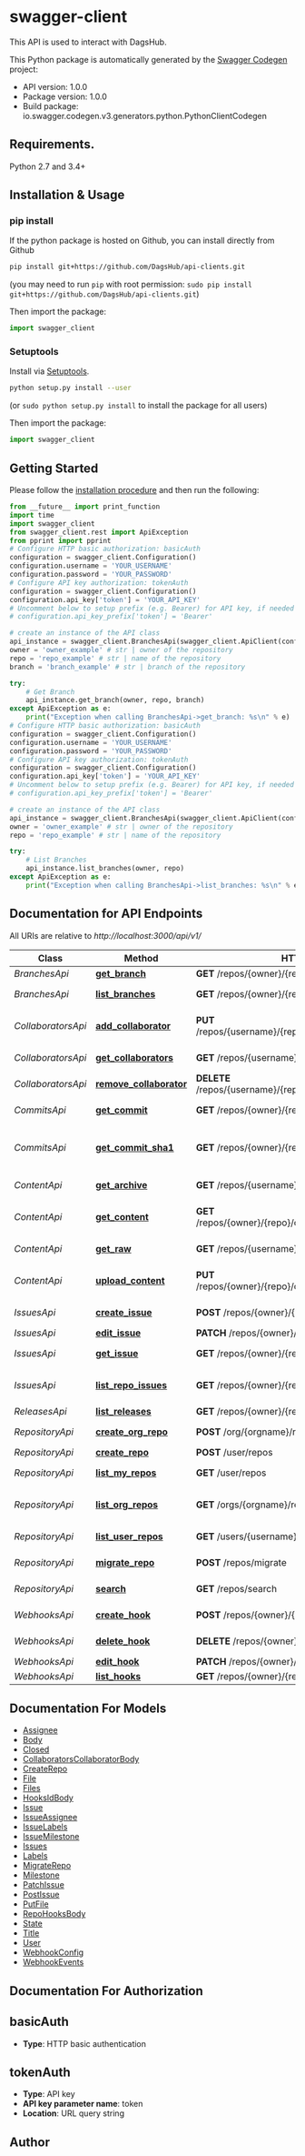 # swagger-client
This API is used to interact with DagsHub. 

This Python package is automatically generated by the [Swagger Codegen](https://github.com/swagger-api/swagger-codegen) project:

- API version: 1.0.0
- Package version: 1.0.0
- Build package: io.swagger.codegen.v3.generators.python.PythonClientCodegen

## Requirements.

Python 2.7 and 3.4+

## Installation & Usage
### pip install

If the python package is hosted on Github, you can install directly from Github

```sh
pip install git+https://github.com/DagsHub/api-clients.git
```
(you may need to run `pip` with root permission: `sudo pip install git+https://github.com/DagsHub/api-clients.git`)

Then import the package:
```python
import swagger_client 
```

### Setuptools

Install via [Setuptools](http://pypi.python.org/pypi/setuptools).

```sh
python setup.py install --user
```
(or `sudo python setup.py install` to install the package for all users)

Then import the package:
```python
import swagger_client
```

## Getting Started

Please follow the [installation procedure](#installation--usage) and then run the following:

```python
from __future__ import print_function
import time
import swagger_client
from swagger_client.rest import ApiException
from pprint import pprint
# Configure HTTP basic authorization: basicAuth
configuration = swagger_client.Configuration()
configuration.username = 'YOUR_USERNAME'
configuration.password = 'YOUR_PASSWORD'
# Configure API key authorization: tokenAuth
configuration = swagger_client.Configuration()
configuration.api_key['token'] = 'YOUR_API_KEY'
# Uncomment below to setup prefix (e.g. Bearer) for API key, if needed
# configuration.api_key_prefix['token'] = 'Bearer'

# create an instance of the API class
api_instance = swagger_client.BranchesApi(swagger_client.ApiClient(configuration))
owner = 'owner_example' # str | owner of the repository
repo = 'repo_example' # str | name of the repository
branch = 'branch_example' # str | branch of the repository

try:
    # Get Branch
    api_instance.get_branch(owner, repo, branch)
except ApiException as e:
    print("Exception when calling BranchesApi->get_branch: %s\n" % e)
# Configure HTTP basic authorization: basicAuth
configuration = swagger_client.Configuration()
configuration.username = 'YOUR_USERNAME'
configuration.password = 'YOUR_PASSWORD'
# Configure API key authorization: tokenAuth
configuration = swagger_client.Configuration()
configuration.api_key['token'] = 'YOUR_API_KEY'
# Uncomment below to setup prefix (e.g. Bearer) for API key, if needed
# configuration.api_key_prefix['token'] = 'Bearer'

# create an instance of the API class
api_instance = swagger_client.BranchesApi(swagger_client.ApiClient(configuration))
owner = 'owner_example' # str | owner of the repository
repo = 'repo_example' # str | name of the repository

try:
    # List Branches
    api_instance.list_branches(owner, repo)
except ApiException as e:
    print("Exception when calling BranchesApi->list_branches: %s\n" % e)
```

## Documentation for API Endpoints

All URIs are relative to *http://localhost:3000/api/v1/*

Class | Method | HTTP request | Description
------------ | ------------- | ------------- | -------------
*BranchesApi* | [**get_branch**](docs/BranchesApi.md#get_branch) | **GET** /repos/{owner}/{repo}/branches/{branch} | Get Branch
*BranchesApi* | [**list_branches**](docs/BranchesApi.md#list_branches) | **GET** /repos/{owner}/{repo}/branches | List Branches
*CollaboratorsApi* | [**add_collaborator**](docs/CollaboratorsApi.md#add_collaborator) | **PUT** /repos/{username}/{repo}/collaborators/{collaborator} | Add user as a collaborator
*CollaboratorsApi* | [**get_collaborators**](docs/CollaboratorsApi.md#get_collaborators) | **GET** /repos/{username}/{repo}/collaborators | Get collaborators
*CollaboratorsApi* | [**remove_collaborator**](docs/CollaboratorsApi.md#remove_collaborator) | **DELETE** /repos/{username}/{repo}/collaborators/{collaborator} | Delete collaborator
*CommitsApi* | [**get_commit**](docs/CommitsApi.md#get_commit) | **GET** /repos/{owner}/{repo}/commits/{sha} | Get a single commit
*CommitsApi* | [**get_commit_sha1**](docs/CommitsApi.md#get_commit_sha1) | **GET** /repos/{owner}/{repo}/commits/{ref} | Get the SHA-1 of a commit reference
*ContentApi* | [**get_archive**](docs/ContentApi.md#get_archive) | **GET** /repos/{username}/{repo}/archive/{ref}/{format} | Download archive
*ContentApi* | [**get_content**](docs/ContentApi.md#get_content) | **GET** /repos/{owner}/{repo}/content/{branch}/{treePath} | Get data from a folder in repository
*ContentApi* | [**get_raw**](docs/ContentApi.md#get_raw) | **GET** /repos/{username}/{repo}/raw/{ref}/{path} | Download raw content
*ContentApi* | [**upload_content**](docs/ContentApi.md#upload_content) | **PUT** /repos/{owner}/{repo}/content/{branch}/{treePath} | Upload data to a repository
*IssuesApi* | [**create_issue**](docs/IssuesApi.md#create_issue) | **POST** /repos/{owner}/{repo}/issues | Create an issue
*IssuesApi* | [**edit_issue**](docs/IssuesApi.md#edit_issue) | **PATCH** /repos/{owner}/{repo}/issues | Edit an issue
*IssuesApi* | [**get_issue**](docs/IssuesApi.md#get_issue) | **GET** /repos/{owner}/{repo}/issues/{index} | Get a single issue
*IssuesApi* | [**list_repo_issues**](docs/IssuesApi.md#list_repo_issues) | **GET** /repos/{owner}/{repo}/issues | List issues for a repository
*ReleasesApi* | [**list_releases**](docs/ReleasesApi.md#list_releases) | **GET** /repos/{owner}/{repo}/releases | List Releases
*RepositoryApi* | [**create_org_repo**](docs/RepositoryApi.md#create_org_repo) | **POST** /org/{orgname}/repos | Create in organization
*RepositoryApi* | [**create_repo**](docs/RepositoryApi.md#create_repo) | **POST** /user/repos | Create
*RepositoryApi* | [**list_my_repos**](docs/RepositoryApi.md#list_my_repos) | **GET** /user/repos | List your repositories
*RepositoryApi* | [**list_org_repos**](docs/RepositoryApi.md#list_org_repos) | **GET** /orgs/{orgname}/repos | List organization repositories
*RepositoryApi* | [**list_user_repos**](docs/RepositoryApi.md#list_user_repos) | **GET** /users/{username}/repos | List user repositories
*RepositoryApi* | [**migrate_repo**](docs/RepositoryApi.md#migrate_repo) | **POST** /repos/migrate | Migrate repository
*RepositoryApi* | [**search**](docs/RepositoryApi.md#search) | **GET** /repos/search | Search repositories
*WebhooksApi* | [**create_hook**](docs/WebhooksApi.md#create_hook) | **POST** /repos/{owner}/{repo}/hooks | Create a hook
*WebhooksApi* | [**delete_hook**](docs/WebhooksApi.md#delete_hook) | **DELETE** /repos/{owner}/{repo}/hooks/{id} | Delete a hook
*WebhooksApi* | [**edit_hook**](docs/WebhooksApi.md#edit_hook) | **PATCH** /repos/{owner}/{repo}/hooks/{id} | Edit a hook
*WebhooksApi* | [**list_hooks**](docs/WebhooksApi.md#list_hooks) | **GET** /repos/{owner}/{repo}/hooks | List hooks

## Documentation For Models

 - [Assignee](docs/Assignee.md)
 - [Body](docs/Body.md)
 - [Closed](docs/Closed.md)
 - [CollaboratorsCollaboratorBody](docs/CollaboratorsCollaboratorBody.md)
 - [CreateRepo](docs/CreateRepo.md)
 - [File](docs/File.md)
 - [Files](docs/Files.md)
 - [HooksIdBody](docs/HooksIdBody.md)
 - [Issue](docs/Issue.md)
 - [IssueAssignee](docs/IssueAssignee.md)
 - [IssueLabels](docs/IssueLabels.md)
 - [IssueMilestone](docs/IssueMilestone.md)
 - [Issues](docs/Issues.md)
 - [Labels](docs/Labels.md)
 - [MigrateRepo](docs/MigrateRepo.md)
 - [Milestone](docs/Milestone.md)
 - [PatchIssue](docs/PatchIssue.md)
 - [PostIssue](docs/PostIssue.md)
 - [PutFile](docs/PutFile.md)
 - [RepoHooksBody](docs/RepoHooksBody.md)
 - [State](docs/State.md)
 - [Title](docs/Title.md)
 - [User](docs/User.md)
 - [WebhookConfig](docs/WebhookConfig.md)
 - [WebhookEvents](docs/WebhookEvents.md)

## Documentation For Authorization


## basicAuth

- **Type**: HTTP basic authentication

## tokenAuth

- **Type**: API key
- **API key parameter name**: token
- **Location**: URL query string


## Author


